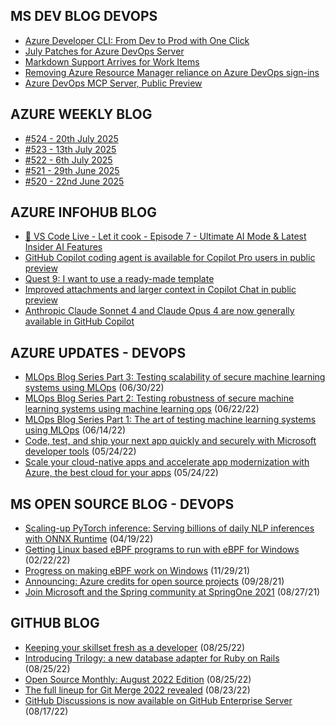 ## MS DEV BLOG DEVOPS 

<!-- DEVBLOGDEVOPS:START -->
- [Azure Developer CLI: From Dev to Prod with One Click](https://devblogs.microsoft.com/devops/azure-developer-cli-from-dev-to-prod-with-one-click/)
- [July Patches for Azure DevOps Server](https://devblogs.microsoft.com/devops/july-patches-for-azure-devops-server-2/)
- [Markdown Support Arrives for Work Items](https://devblogs.microsoft.com/devops/markdown-support-arrives-for-work-items/)
- [Removing Azure Resource Manager reliance on Azure DevOps sign-ins](https://devblogs.microsoft.com/devops/removing-azure-resource-manager-reliance-on-azure-devops-sign-ins/)
- [Azure DevOps MCP Server, Public Preview](https://devblogs.microsoft.com/devops/azure-devops-mcp-server-public-preview/)
<!-- DEVBLOGDEVOPS:END -->


## AZURE WEEKLY BLOG

<!-- AZUREWEEKLY:START -->
- [#524 - 20th July 2025](https://azureweekly.info/issue-524.html)
- [#523 - 13th July 2025](https://azureweekly.info/issue-523.html)
- [#522 - 6th July 2025](https://azureweekly.info/issue-522.html)
- [#521 - 29th June 2025](https://azureweekly.info/issue-521.html)
- [#520 - 22nd June 2025](https://azureweekly.info/issue-520.html)
<!-- AZUREWEEKLY:END -->

## AZURE INFOHUB BLOG 

<!-- AZUREINFOHUB:START -->
- [🔴 VS Code Live - Let it cook - Episode 7 - Ultimate AI Mode &amp; Latest Insider AI Features](https://www.youtube.com/watch?v=QcaQVnznugA)
- [GitHub Copilot coding agent is available for Copilot Pro users in public preview](https://github.blog/changelog/2025-06-25-github-copilot-coding-agent-is-available-for-copilot-pro-users-in-public-preview)
- [Quest 9: I want to use a ready-made template](https://techcommunity.microsoft.com/t5/microsoft-developer-community/quest-9-i-want-to-use-a-ready-made-template/ba-p/4427101)
- [Improved attachments and larger context in Copilot Chat in public preview](https://github.blog/changelog/2025-06-25-improved-attachments-and-larger-context-in-copilot-chat-in-public-preview)
- [Anthropic Claude Sonnet 4 and Claude Opus 4 are now generally available in GitHub Copilot](https://github.blog/changelog/2025-06-25-anthropic-claude-sonnet-4-and-claude-opus-4-are-now-generally-available-in-github-copilot)
<!-- AZUREINFOHUB:END -->


## AZURE UPDATES - DEVOPS 

<!-- AZUREUPDATES:START -->

 - [MLOps Blog Series Part 3: Testing scalability of secure machine learning systems using MLOps](https://azure.microsoft.com/blog/mlops-blog-series-part-3-testing-scalability-of-secure-machine-learning-systems-using-mlops/) (06/30/22)
 - [MLOps Blog Series Part 2: Testing robustness of secure machine learning systems using machine learning ops](https://azure.microsoft.com/blog/mlops-blog-series-part-2-testing-robustness-of-secure-machine-learning-systems-using-machine-learning-ops/) (06/22/22)
 - [MLOps Blog Series Part 1: The art of testing machine learning systems using MLOps](https://azure.microsoft.com/blog/mlops-blog-series-part-1-the-art-of-testing-machine-learning-systems-using-mlops/) (06/14/22)
 - [Code, test, and ship your next app quickly and securely with Microsoft developer tools](https://azure.microsoft.com/blog/code-test-and-ship-your-next-app-quickly-and-securely-with-microsoft-developer-tools/) (05/24/22)
 - [Scale your cloud-native apps and accelerate app modernization with Azure, the best cloud for your apps](https://azure.microsoft.com/blog/scale-your-cloudnative-apps-and-accelerate-app-modernization-with-azure-the-best-cloud-for-your-apps/) (05/24/22)
<!-- AZUREUPDATES:END -->


## MS OPEN SOURCE BLOG - DEVOPS 

<!-- MSOPENSOURCEBLOG:START -->

 - [Scaling-up PyTorch inference: Serving billions of daily NLP inferences with ONNX Runtime](https://cloudblogs.microsoft.com/opensource/2022/04/19/scaling-up-pytorch-inference-serving-billions-of-daily-nlp-inferences-with-onnx-runtime/) (04/19/22)
 - [Getting Linux based eBPF programs to run with eBPF for Windows](https://cloudblogs.microsoft.com/opensource/2022/02/22/getting-linux-based-ebpf-programs-to-run-with-ebpf-for-windows/) (02/22/22)
 - [Progress on making eBPF work on Windows](https://cloudblogs.microsoft.com/opensource/2021/11/29/progress-on-making-ebpf-work-on-windows/) (11/29/21)
 - [Announcing: Azure credits for open source projects](https://cloudblogs.microsoft.com/opensource/2021/09/28/announcing-azure-credits-for-open-source-projects/) (09/28/21)
 - [Join Microsoft and the Spring community at SpringOne 2021](https://cloudblogs.microsoft.com/opensource/2021/08/27/join-microsoft-and-the-spring-community-at-springone-2021/) (08/27/21)
<!-- MSOPENSOURCEBLOG:END -->


## GITHUB BLOG


<!-- GITHUB:START -->

 - [Keeping your skillset fresh as a developer](https://github.blog/2022-08-25-keeping-your-skillset-fresh-as-a-developer/) (08/25/22)
 - [Introducing Trilogy: a new database adapter for Ruby on Rails](https://github.blog/2022-08-25-introducing-trilogy-a-new-database-adapter-for-ruby-on-rails/) (08/25/22)
 - [Open Source Monthly: August 2022 Edition](https://github.blog/2022-08-25-open-source-monthly-august-2022-edition/) (08/25/22)
 - [The full lineup for Git Merge 2022 revealed](https://github.blog/2022-08-23-the-full-lineup-for-git-merge-2022-revealed/) (08/23/22)
 - [GitHub Discussions is now available on GitHub Enterprise Server](https://github.blog/2022-08-17-github-discussions-is-now-available-on-github-enterprise-server/) (08/17/22)
<!-- GITHUB:END -->
